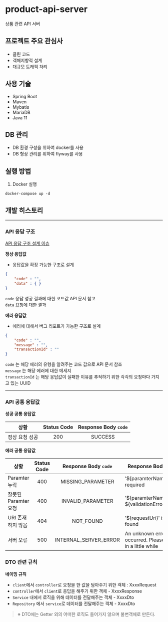 # product-api-server
상품 관련 API 서버


## 프로젝트 주요 관심사

- 클린 코드
- 객체지향적 설계
- 대규모 트래픽 처리



## 사용 기술

- Spring Boot
- Maven
- Mybatis
- MariaDB
- Java 11

## DB 관리
- DB 환경 구성을 위하여 docker를 사용
- DB 형상 관리를 위하여 flyway를 사용


## 실행 방법
1. Docker 실행 
```shell
docker-compose up -d
```



## 개발 히스토리

---
### API 응답 구조
[API 응답 구조 설계 이슈](https://github.com/suhani93/product-api/issues/1)

**정상 응답값**
- 응답값을 확장 가능한 구조로 설계
```json
{
	"code" : "",
	"data" : { }
}
```
`code` 응답 성공 결과에 대한 코드값 API 문서 참고  
`data` 요청에 대한 결과

**에러 응답값**
- 에러에 대해서 버그 리포트가 가능한 구조로 설계
```json
{
	"code" : "",
	"message" : "",
	"transactionId" : ""
}
```
`code` 는 해당 에러의 유형을 알려주는 코드 값으로 API 문서 참조  
`message` 는 해당 에러에 대한 메세지  
`transactionId` 는 해당 응답값이 실패한 이유를 추적하기 위한 각각의 요청마다 가지고 있는 UUID  

---

### API 공통 응답값

**성공 공통 응답값**

|상황|Status Code|Response Body `code`|
|---|:---:|:---:|
|정상 요청 성공|200|SUCCESS|

**에러 공통 응답값**

|상황|Status Code|Response Body `code`|Response Body `message`|
|---|:---:|:---:|---|
|Paramter 누락|400|MISSING_PARAMETER|'${paramterName}' is required |
|잘못된 Paramter 요청|400|INVALID_PARAMETER|'${paramterName}' ${validationErrorMessage} |
|URI 존재하지 않음 |404|NOT_FOUND|'${requestUri}' is not found|
|서버 오류|500|INTERNAL_SERVER_ERROR|An unknown error has occurred. Please try again in a little while|


### DTO 관련 규칙

**네이밍 규칙**
- `client`에서 `controller`로 요청을 한 값을 담아주기 위한 객체 : XxxxRequest
- `controller`에서 `client`로 응답을 해주기 위한 객체 - XxxxResponse
- `Service` 내에서 로직을 위해 데이터를 전달해주는 객체 - XxxxDto
- `Repository` 에서 `service`로 데이터를 전달해주는 객체 - XxxxDto  

> ※ DTO에는 Getter 외의 어떠한 로직도 들어가지 않으며 불변객체로 만든다.  






